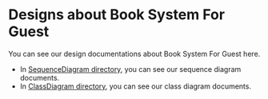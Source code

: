 # Designs about Book System For Guest

You can see our design documentations about Book System For Guest here.

- In [SequenceDiagram directory](./SequenceDiagram), you can see our sequence diagram documents.
- In [ClassDiagram directory](./ClassDiagram), you can see our class diagram documents.
